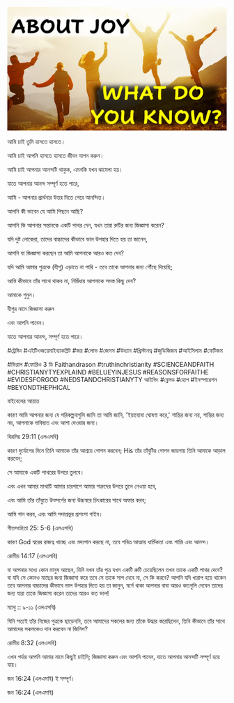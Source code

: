 ![Video cover image](../cover.jpg "cover photo")

আমি চাই তুমি হাসতে হাসতে।

আমি চাই আপনি হাসতে হাসতে জীবন যাপন করুন।

আমি চাই আপনার আনন্দটি থাকুক, এমনকি যখন ঝামেলা হয়।

যাতে আপনার আনন্দ সম্পূর্ণ হতে পারে,

আমি - আপনার প্রার্থনার উত্তর দিতে পেরে আনন্দিত।

আপনি কী ভাবেন যে আমি পিছনে আছি?

আপনি কি আপনার সন্তানকে একটি পাথর দেন, যখন তারা রুটির জন্য জিজ্ঞাসা করেন?

যদি দুষ্ট লোকেরা, তাদের বাচ্চাদের কীভাবে ভাল উপহার দিতে হয় তা জানেন,

আপনি যা জিজ্ঞাসা করছেন তা আমি আপনাকে আরও কত দেব?

যদি আমি আমার পুত্রকে (যীশু) এড়াতে না পারি - তবে তাকে আপনার জন্য পৌঁছে দিয়েছি;

আমি কীভাবে তাঁর সাথে থাকব না, নির্দ্বিধায় আপনাকে সমস্ত কিছু দেব?

আমাকে শুনুন।

যীশুর নামে জিজ্ঞাসা করুন

এবং আপনি পাবেন।

যাতে আপনার আনন্দ, সম্পূর্ণ হতে পারে।

#ট্রেন্ডিং #এইটিওজয়েমাইব্যাকপ্লিট #জয় #লোভ #জেসস #উদ্যান #খ্রিস্টানত্ব #জুডিজিজম #আইসিলাম #ফেটিজম

#ভিরাল #ফোরিও 3 ডি Faithandrason #truthinchristianity #SCIENCEANDFAITH #CHRISTIANYTYEXPLAIND #BELUEYINJESUS ​​#REASONSFORFAITHE #EVIDESFORGOD #NEDSTANDCHRISTIANYTY আইভিং #ব্লেসড #হোপ #ইনস্পারেশন #BEYONDTHEPHICAL

বাইবেলের আয়াত

কারণ আমি আপনার জন্য যে পরিকল্পনাগুলি জানি তা আমি জানি, 'ইয়াহোবা ঘোষণা করে,' শান্তির জন্য নয়, শান্তির জন্য নয়, আপনাকে ভবিষ্যত এবং আশা দেওয়ার জন্য।

যিরমিয় 29:11 (এলএসবি)

কারণ দুর্যোগের দিনে তিনি আমাকে তাঁর আশ্রয়ে গোপন করবেন; His তাঁর তাঁবুটির গোপন জায়গায় তিনি আমাকে আড়াল করবেন;

সে আমাকে একটি পাথরের উপরে তুলবে।

এবং এখন আমার মাথাটি আমার চারপাশে আমার শত্রুদের উপরে তুলে নেওয়া হবে,

এবং আমি তাঁর তাঁবুতে উত্সর্গের জন্য উচ্চস্বরে চিৎকারের সাথে অফার করব;

আমি গান করব, এবং আমি সদাপ্রভুর প্রশংসা গাইব।

গীতসংহিতা 25: 5-6 (এলএসবি)

কারণ God শ্বরের রাজত্ব খাচ্ছে এবং মদ্যপান করছে না, তবে পবিত্র আত্মায় ধার্মিকতা এবং শান্তি এবং আনন্দ।

রোমীয় 14:17 (এলএসবি)

বা আপনার মধ্যে কোন মানুষ আছেন, যিনি যখন তাঁর পুত্র যখন একটি রুটি চেয়েছিলেন তখন তাকে একটি পাথর দেবে? বা যদি সে কোনও মাছের জন্য জিজ্ঞাসা করে তবে সে তাকে সাপ দেবে না, সে কি করবে? আপনি যদি খারাপ হয়ে থাকেন তবে আপনার বাচ্চাদের কীভাবে ভাল উপহার দিতে হয় তা জানুন, স্বর্গে থাকা আপনার বাবা আরও কতগুলি দেবেন তাদের জন্য যারা তাকে জিজ্ঞাসা করেন তাদের আরও কত ভাল!

ম্যাথু :: ৯-১১ (এলএসবি)

যিনি সত্যই তাঁর নিজের পুত্রকে ছাড়েননি, তবে আমাদের সকলের জন্য তাঁকে উদ্ধার করেছিলেন, তিনি কীভাবে তাঁর সাথে আমাদের সকলকেও দান করবেন না জিনিস?

রোমীয় 8:32 (এলএসবি)

এখন পর্যন্ত আপনি আমার নামে কিছুই চাইনি; জিজ্ঞাসা করুন এবং আপনি পাবেন, যাতে আপনার আনন্দটি সম্পূর্ণ হয়ে যায়।

জন 16:24 (এলএসবি) ই সম্পূর্ণ।

জন 16:24 (এলএসবি)